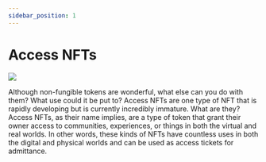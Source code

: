 ```yaml
---
sidebar_position: 1
---
```


# Access NFTs

<div className="max-w-xl mx-auto">
  <img src="/img/nftAccess.png"/>
</div>

Although non-fungible tokens are wonderful, what else can you do with them? What use could it be put to? Access NFTs are one type of NFT that is rapidly developing but is currently incredibly immature. What are they? Access NFTs, as their name implies, are a type of token that grant their owner access to communities, experiences, or things in both the virtual and real worlds. In other words, these kinds of NFTs have countless uses in both the digital and physical worlds and can be used as access tickets for admittance.
